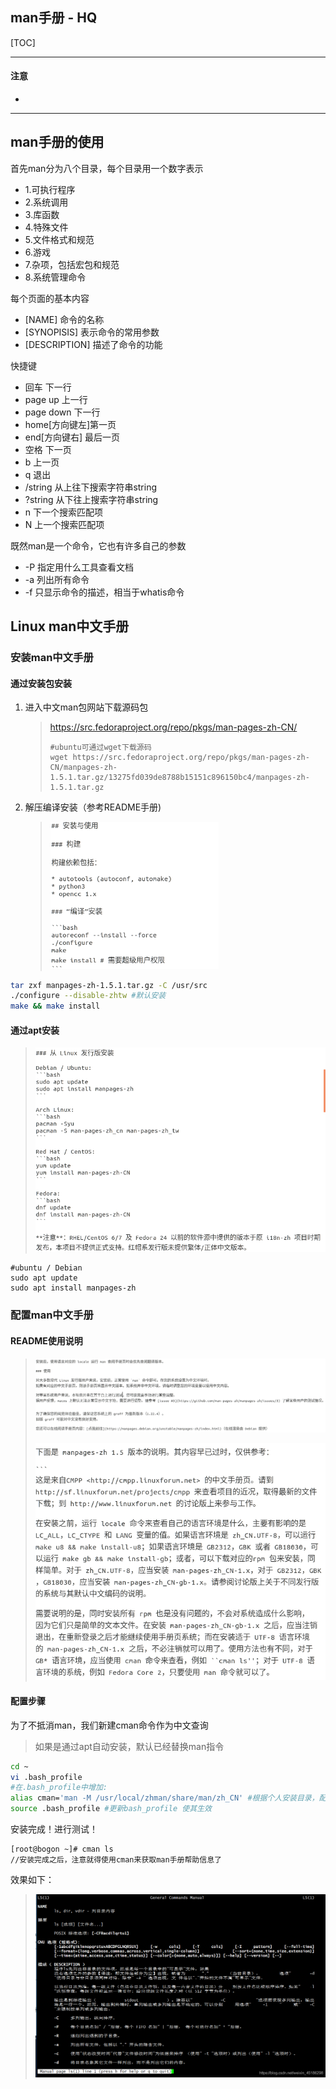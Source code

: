 ## man手册 - HQ

[TOC]

------

#### 注意

- 

------

## man手册的使用

首先man分为八个目录，每个目录用一个数字表示

- 1.可执行程序
- 2.系统调用
- 3.库函数
- 4.特殊文件
- 5.文件格式和规范
- 6.游戏
- 7.杂项，包括宏包和规范
- 8.系统管理命令

每个页面的基本内容

- [NAME] 命令的名称
- [SYNOPISIS] 表示命令的常用参数
- [DESCRIPTION] 描述了命令的功能

快捷键

- 回车 下一行
- page up 上一行
- page down 下一行
- home[方向键左]第一页
- end[方向键右] 最后一页
- 空格 下一页
- b 上一页
- q 退出
- /string 从上往下搜索字符串string
- ?string 从下往上搜索字符串string
- n 下一个搜索匹配项
- N 上一个搜索匹配项

既然man是一个命令，它也有许多自己的参数

- -P 指定用什么工具查看文档
- -a 列出所有命令
- -f 只显示命令的描述，相当于whatis命令





## Linux man中文手册

### 安装man中文手册

#### 通过安装包安装

1. 进入中文man包网站下载源码包

   > https://src.fedoraproject.org/repo/pkgs/man-pages-zh-CN/
   >
   > ```shell
   > #ubuntu可通过wget下载源码
   > wget https://src.fedoraproject.org/repo/pkgs/man-pages-zh-CN/manpages-zh-1.5.1.tar.gz/13275fd039de8788b15151c896150bc4/manpages-zh-1.5.1.tar.gz
   > ```

2. 解压编译安装（参考README手册)

   > <img src="assets/image-20220502103757247.png" alt="image-20220502103757247" style="zoom:67%;" />

```bash
tar zxf manpages-zh-1.5.1.tar.gz -C /usr/src
./configure --disable-zhtw #默认安装 
make && make install
```

#### 通过apt安装

> <img src="assets/image-20220502104202903.png" alt="image-20220502104202903" style="zoom:67%;" />

```shell
#ubuntu / Debian
sudo apt update
sudo apt install manpages-zh 
```



### 配置man中文手册

#### README使用说明

> ![image-20220502104336377](assets/image-20220502104336377.png)
>
> ![image-20220502104405808](assets/image-20220502104405808.png)

#### 配置步骤

为了不抵消man，我们新建cman命令作为中文查询

> 如果是通过apt自动安装，默认已经替换man指令

```bash
cd ~
vi .bash_profile
#在.bash_profile中增加:
alias cman='man -M /usr/local/zhman/share/man/zh_CN' #根据个人安装目录，配置路径
source .bash_profile #更新bash_profile 使其生效
```

安装完成！进行测试！

```shell
[root@bogon ~]# cman ls
//安装完成之后，注意就得使用cman来获取man手册帮助信息了
```

效果如下：

> ![在这里插入图片描述](assets/watermark,type_ZmFuZ3poZW5naGVpdGk,shadow_10,text_aHR0cHM6Ly9ibG9nLmNzZG4ubmV0L3dlaXhpbl80NTE4NjI5OA==,size_16,color_FFFFFF,t_70.png)





























































































































































